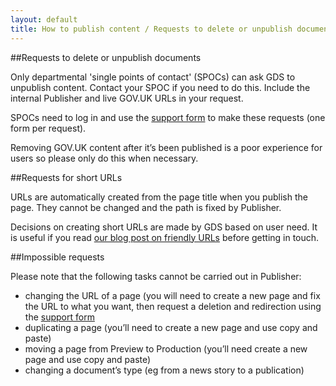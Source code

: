```yaml
---
layout: default
title: How to publish content / Requests to delete or unpublish documents and create or delete URLs
---
```


##Requests to delete or unpublish documents

Only departmental 'single points of contact' (SPOCs) can ask GDS to unpublish content. Contact your SPOC if you need to do this. Include the internal Publisher and live GOV.UK URLs in your request.

SPOCs need to log in and use the [support form](https://support.production.alphagov.co.uk) to make these requests (one form per request).

Removing GOV.UK content after it’s been published is a poor experience for users so please only do this when necessary.

##Requests for short URLs

URLs are automatically created from the page title when you publish the page. They cannot be changed and the path is fixed by Publisher. 

Decisions on creating short URLs are made by GDS based on user need. It is useful if you read [our blog post on friendly URLs](http://inside-inside-gov.tumblr.com/post/47775179301/short-urls-for-organisations-profile-pages) before getting in touch.


##Impossible requests

Please note that the following tasks cannot be carried out in Publisher:

* changing the URL of a page (you will need to create a new page and fix the URL to what you want, then request a deletion and redirection using the [support form](https://support.production.alphagov.co.uk)
* duplicating a page (you’ll need to create a new page and use copy and paste)
* moving a page from Preview to Production (you’ll need create a new page and use copy and paste)
* changing a document’s type (eg from a news story to a publication)
